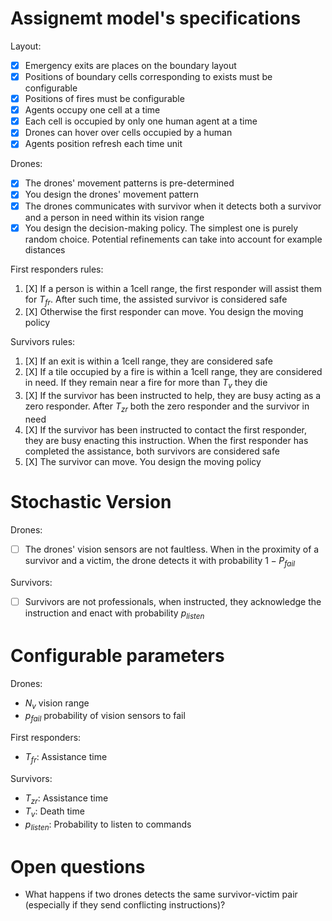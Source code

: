 # Assignemt model's specifications

Layout:
- [X] Emergency exits are places on the boundary layout
- [X] Positions of boundary cells corresponding to exists must be configurable
- [X] Positions of fires must be configurable
- [X] Agents occupy one cell at a time
- [X] Each cell is occupied by only one human agent at a time
- [X] Drones can hover over cells occupied by a human
- [X] Agents position refresh each time unit

Drones:
- [X] The drones' movement patterns is pre-determined
- [X] You design the drones' movement pattern
- [X] The drones communicates with survivor when it detects both a survivor and a person in need within its vision range
- [X] You design the decision-making policy. The simplest one is purely random choice. Potential refinements can take into account for example distances

First responders rules:
1. [X] If a person is within a 1cell range, the first responder will assist them for $T_{fr}$. After such time, the assisted survivor is considered safe
2. [X] Otherwise the first responder can move. You design the moving policy

Survivors rules:
1. [X] If an exit is within a 1cell range, they are considered safe
2. [X] If a tile occupied by a fire is within a 1cell range, they are considered in need. If they remain near a fire for more than $T_v$ they die
3. [X] If the survivor has been instructed to help, they are busy acting as a zero responder. After $T_{zr}$ both the zero responder and the survivor in need
4. [X] If the survivor has been instructed to contact the first responder, they are busy enacting this instruction. When the first responder has completed the assistance, both survivors are considered safe
5. [X] The survivor can move. You design the moving policy

# Stochastic Version

Drones:
- [ ] The drones' vision sensors are not faultless. When in the proximity of a survivor and a victim, the drone detects it with probability $1 - P_{fail}$

Survivors:
- [ ] Survivors are not professionals, when instructed, they acknowledge the instruction and enact with probability $p_{listen}$

# Configurable parameters

Drones:
- $N_v$ vision range
- $p_{fail}$ probability of vision sensors to fail

First responders:
- $T_{fr}$: Assistance time

Survivors:
- $T_{zr}$: Assistance time
- $T_v$: Death time
- $p_{listen}$: Probability to listen to commands

# Open questions

- What happens if two drones detects the same survivor-victim pair (especially if they send conflicting instructions)?
